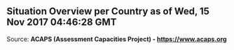 ## Situation Overview per Country as of Wed, 15 Nov 2017 04:46:28 GMT

Source: **ACAPS (Assessment Capacities Project) - https://www.acaps.org**
